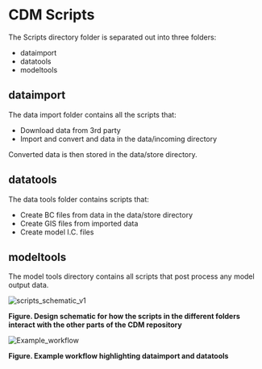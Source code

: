 # CDM Scripts

The Scripts directory folder is separated out into three folders:

* dataimport
* datatools
* modeltools

## dataimport

The data import folder contains all the scripts that:
  * Download data from 3rd party
  * Import and convert and data in the data/incoming directory

Converted data is then stored in the data/store directory.

## datatools

The data tools folder contains scripts that:
  * Create BC files from data in the data/store directory
  * Create GIS files from imported data
  * Create model I.C. files

## modeltools

The model tools directory contains all scripts that post process any model output data.

![scripts_schematic_v1](https://user-images.githubusercontent.com/19967037/126728276-5baab5bb-1d18-4ac8-bdda-6bfe258ebe2f.png)


**Figure. Design schematic for how the scripts in the different folders interact with the other parts of the CDM repository**

![Example_workflow](https://user-images.githubusercontent.com/19967037/126728289-1accbe35-482b-4685-8f9e-7a4bb3e622cd.png)

**Figure. Example workflow highlighting dataimport and datatools**

